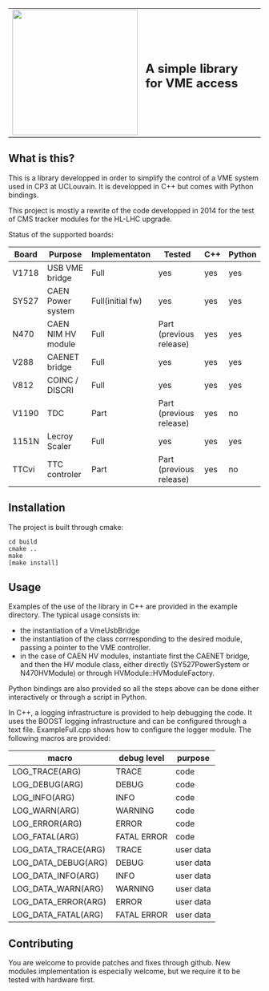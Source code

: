 <table style="width:100%" align="center">
 <tr><td>
  <img src="https://github.com/delaere/VeheMencE/blob/master/images/Logo.png" width="250"></td><td>
  <h2>A simple library for VME access</h2></td>
 </tr>
</table>

## What is this?

This is a library developped in order to simplify the control of a VME system used in CP3 at UCLouvain. It is developped in C++ but comes with Python bindings.

This project is mostly a rewrite of the code developped in 2014 for the test of CMS tracker modules for the HL-LHC upgrade.

Status of the supported boards:

| Board     |  Purpose           | Implementaton   |  Tested       |  C++  | Python |
|-----------|--------------------|-----------------|---------------|-------|--------|
| V1718     | USB VME bridge     | Full            | yes           | yes   | yes    |
| SY527     | CAEN Power system  | Full(initial fw)| yes           | yes   | yes    |
| N470      | CAEN NIM HV module | Full   | Part (previous release)| yes   | yes    |
| V288      | CAENET bridge      | Full            | yes           | yes   | yes    |
| V812      | COINC / DISCRI     | Full            | yes           | yes   | yes    |
| V1190     | TDC                | Part   | Part (previous release)| yes   | no     |
| 1151N     | Lecroy Scaler      | Full            | yes           | yes   | yes    |
| TTCvi     | TTC controler      | Part   | Part (previous release)| yes   | no     |

## Installation

The project is built through cmake:
```
cd build
cmake ..
make
[make install]
```

## Usage

Examples of the use of the library in C++ are provided in the example directory. The typical usage consists in:
 - the instantiation of a VmeUsbBridge
 - the instantiation of the class corrresponding to the desired module, passing a pointer to the VME controller.
 - in the case of CAEN HV modules, instantiate first the CAENET bridge, and then the HV module class, either directly (SY527PowerSystem or N470HVModule) or through HVModule::HVModuleFactory.
 
 Python bindings are also provided so all the steps above can be done either interactively or through a script in Python.
 
 In C++, a logging infrastructure is provided to help debugging the code. It uses the BOOST logging infrastructure and can be configured through a text file. ExampleFull.cpp shows how to configure the logger module. The following macros are provided:
 
 | macro | debug level | purpose |
 |-------|-------------|---------|
 |LOG_TRACE(ARG) | TRACE | code |
 |LOG_DEBUG(ARG) | DEBUG | code | 
 |LOG_INFO(ARG)  | INFO  | code |
 |LOG_WARN(ARG)  | WARNING | code |
 |LOG_ERROR(ARG) | ERROR   | code |
 |LOG_FATAL(ARG) | FATAL ERROR | code |
 |LOG_DATA_TRACE(ARG) | TRACE | user data |
 |LOG_DATA_DEBUG(ARG) | DEBUG | user data |
 |LOG_DATA_INFO(ARG)  | INFO  | user data |
 |LOG_DATA_WARN(ARG)  | WARNING | user data |
 |LOG_DATA_ERROR(ARG) | ERROR   | user data |
 |LOG_DATA_FATAL(ARG) | FATAL ERROR | user data |

## Contributing

You are welcome to provide patches and fixes through github. New modules implementation is especially welcome, but we require it to be tested with hardware first.
